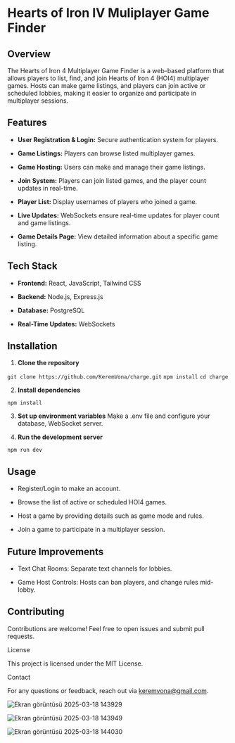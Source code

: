 # Hearts of Iron IV Muliplayer Game Finder

## Overview

The Hearts of Iron 4 Multiplayer Game Finder is a web-based platform that allows players to list, find, and join Hearts of Iron 4 (HOI4) multiplayer games. Hosts can make game listings, and players can join active or scheduled lobbies, making it easier to organize and participate in multiplayer sessions.

## Features

* **User Registration & Login:** Secure authentication system for players.

* **Game Listings:** Players can browse listed multiplayer games.

* **Game Hosting:** Users can make and manage their game listings.

* **Join System:** Players can join listed games, and the player count updates in real-time.

* **Player List:** Display usernames of players who joined a game.

* **Live Updates:** WebSockets ensure real-time updates for player count and game listings.

* **Game Details Page:** View detailed information about a specific game listing.

## Tech Stack

* **Frontend:** React, JavaScript, Tailwind CSS

* **Backend:** Node.js, Express.js

* **Database:** PostgreSQL

* **Real-Time Updates:** WebSockets

## Installation

1. **Clone the repository**

```git clone https://github.com/KeremVona/charge.git```
```npm install```
```cd charge```

2. **Install dependencies**

```npm install```

3. **Set up environment variables**
Make a .env file and configure your database, WebSocket server.

4. **Run the development server**

```npm run dev```

## Usage

* Register/Login to make an account.

* Browse the list of active or scheduled HOI4 games.

* Host a game by providing details such as game mode and rules.

* Join a game to participate in a multiplayer session.

## Future Improvements

* Text Chat Rooms: Separate text channels for lobbies.

* Game Host Controls: Hosts can ban players, and change rules mid-lobby.

## Contributing

Contributions are welcome! Feel free to open issues and submit pull requests.

License

This project is licensed under the MIT License.

Contact

For any questions or feedback, reach out via keremvona@gmail.com.



![Ekran görüntüsü 2025-03-18 143929](https://github.com/user-attachments/assets/6a18be6e-84aa-4e87-90c1-7581e210ca89)

![Ekran görüntüsü 2025-03-18 143949](https://github.com/user-attachments/assets/d6716d84-eb1c-412d-a108-42aafd2495a4)

![Ekran görüntüsü 2025-03-18 144030](https://github.com/user-attachments/assets/ee3e7cd8-c7a2-4686-865a-6fe83d478b5a)
